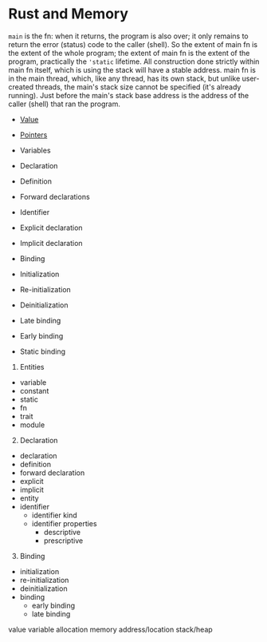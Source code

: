 # Rust and Memory


`main` is the fn: when it returns, the program is also over; it only remains to return the error (status) code to the caller (shell). So the extent of main fn is the extent of the whole program; the extent of main fn is the extent of the program, practically the `'static` lifetime. All construction done strictly within main fn itself, which is using the stack will have a stable address. main fn is in the main thread, which, like any thread, has its own stack, but unlike user-created threads, the main's stack size cannot be specified (it's already running). Just before the main's stack base address is the address of the caller (shell) that ran the program. 







- [Value](value.md)
- [Pointers](pointers.md)


- Variables
- Declaration
- Definition
- Forward declarations
- Identifier
- Explicit declaration
- Implicit declaration
- Binding
- Initialization
- Re-initialization
- Deinitialization
- Late binding
- Early binding
- Static binding

1. Entities
  - variable
  - constant
  - static
  - fn
  - trait
  - module
2. Declaration
  - declaration
  - definition
  - forward declaration
  - explicit
  - implicit
  - entity
  - identifier
    - identifier kind
    - identifier properties
      - descriptive
      - prescriptive
3. Binding
  - initialization
  - re-initialization
  - deinitialization
  - binding
    - early binding
    - late binding

value
variable
allocation
memory address/location
stack/heap